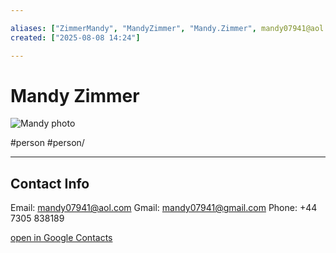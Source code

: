 ```yaml
--- 

aliases: ["ZimmerMandy", "MandyZimmer", "Mandy.Zimmer", mandy07941@aol.com] 
created: ["2025-08-08 14:24"] 

--- 
```


# Mandy Zimmer
![Mandy photo](https://lh3.googleusercontent.com/contacts/AG6tpzH9wiMzQ0XFNgQN45-hOdeARrcQMmEX9SmPHzrkHGCp3cNrCE73=s100) 

#person #person/



---- 

## Contact Info 

Email: mandy07941@aol.com 
Gmail: mandy07941@gmail.com
Phone: +44 7305 838189 

[open in Google Contacts](https://contacts.google.com/person/c3606883726142411485) 


